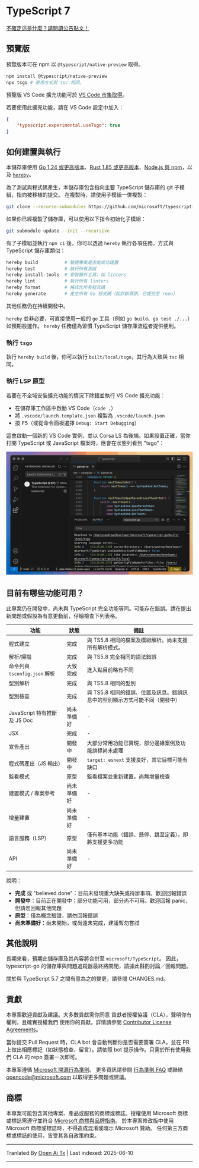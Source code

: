 # TypeScript 7

[不確定這是什麼？請閱讀公告貼文！](https://devblogs.microsoft.com/typescript/typescript-native-port/)

## 預覽版

預覽版本可在 npm 以 `@typescript/native-preview` 取得。

```sh
npm install @typescript/native-preview
npx tsgo # 使用方式與 tsc 相同。
```

預覽版 VS Code 擴充功能可於 [VS Code 市集取得](https://marketplace.visualstudio.com/items?itemName=TypeScriptTeam.native-preview)。

若要使用此擴充功能，請在 VS Code 設定中加入：

```json
{
    "typescript.experimental.useTsgo": true
}
```

## 如何建置與執行

本儲存庫使用 [Go 1.24 或更高版本](https://go.dev/dl/)、[Rust 1.85 或更高版本](https://www.rust-lang.org/tools/install)、[Node.js 與 npm](https://nodejs.org/)，以及 [`hereby`](https://www.npmjs.com/package/hereby)。

為了測試與程式碼產生，本儲存庫包含指向主要 TypeScript 儲存庫的 git 子模組，指向被移植的提交。
在複製時，請使用子模組一併複製：

```sh
git clone --recurse-submodules https://github.com/microsoft/typescript-go.git
```

如果你已經複製了儲存庫，可以使用以下指令初始化子模組：

```sh
git submodule update --init --recursive
```

有了子模組並執行 `npm ci` 後，你可以透過 `hereby` 執行各項任務，方式與 TypeScript 儲存庫類似：

```sh
hereby build          # 驗證專案是否能成功建置
hereby test           # 執行所有測試
hereby install-tools  # 安裝額外工具，如 linters
hereby lint           # 執行所有 linters
hereby format         # 格式化所有程式碼
hereby generate       # 產生所有 Go 程式碼（如診斷資訊，已提交至 repo）
```

其他任務仍在持續開發中。

`hereby` 並非必要，可直接使用一般的 `go` 工具（例如 `go build`、`go test ./...`）如預期般運作。
`hereby` 任務僅為習慣 TypeScript 儲存庫流程者提供便利。

### 執行 `tsgo`

執行 `hereby build` 後，你可以執行 `built/local/tsgo`，其行為大致與 `tsc` 相同。

### 執行 LSP 原型

若要在不全域安裝擴充功能的情況下除錯並執行 VS Code 擴充功能：

* 在儲存庫工作區中啟動 VS Code（`code .`）
* 將 `.vscode/launch.template.json` 複製為 `.vscode/launch.json`
* 按 <kbd>F5</kbd>（或從命令面板選擇 `Debug: Start Debugging`）

這會啟動一個新的 VS Code 實例，並以 Corsa LS 為後端。如果設置正確，當你打開 TypeScript 或 JavaScript 檔案時，應會在狀態列看到 "tsgo"：

![LSP 原型截圖](https://raw.githubusercontent.com/microsoft/typescript-go/main/.github/ls-screenshot.png)


## 目前有哪些功能可用？

此專案仍在開發中，尚未與 TypeScript 完全功能等同。可能存在錯誤。請在提出新問題或假設為有意更動前，仔細檢查下列表格。

| 功能 | 狀態 | 備註 |
|---------|--------|-------|
| 程式建立 | 完成 | 與 TS5.8 相同的檔案及模組解析。尚未支援所有解析模式。 |
| 解析/掃描 | 完成 | 與 TS5.8 完全相同的語法錯誤 |
| 命令列與 `tsconfig.json` 解析 | 大致完成 | 進入點目前略有不同 |
| 型別解析 | 完成 | 與 TS5.8 相同的型別 |
| 型別檢查 | 完成 | 與 TS5.8 相同的錯誤、位置及訊息。錯誤訊息中的型別顯示方式可能不同（開發中） |
| JavaScript 特有推斷及 JS Doc | 尚未準備好 | - |
| JSX | 完成 | - |
| 宣告產出 | 開發中 | 大部分常用功能已實現，部分邊緣案例及功能旗標尚未處理 |
| 程式碼產出（JS 輸出） | 開發中 | `target: esnext` 支援良好，其它目標可能有缺口 |
| 監看模式 | 原型 | 監看檔案並重新建置，尚無增量檢查 |
| 建置模式 / 專案參考 | 尚未準備好 | - |
| 增量建置 | 尚未準備好 | - |
| 語言服務（LSP） | 原型 | 僅有基本功能（錯誤、懸停、跳至定義）。即將支援更多功能 |
| API | 尚未準備好 | - |

說明：

 * **完成** 或 "believed done"：目前未發現重大缺失或待辦事項。歡迎回報錯誤
 * **開發中**：目前正在開發中；部分功能可用，部分尚不可用。歡迎回報 panic，但請勿回報其他問題
 * **原型**：僅為概念驗證，請勿回報錯誤
 * **尚未準備好**：尚未開始，或尚遠未完成，建議暫勿嘗試

## 其他說明

長期來看，預期此儲存庫及其內容將合併至 `microsoft/TypeScript`。
因此，typescript-go 的儲存庫與問題追蹤器最終將關閉，請據此斟酌討論／回報問題。

關於與 TypeScript 5.7 之間有意為之的變更，請參閱 CHANGES.md。

## 貢獻

本專案歡迎貢獻及建議。大多數貢獻需你同意
貢獻者授權協議（CLA），聲明你有權利，且確實授權我們
使用你的貢獻。詳情請參閱 [Contributor License Agreements](https://cla.opensource.microsoft.com)。

當你提交 Pull Request 時，CLA bot 會自動判斷你是否需要簽署 CLA，並在 PR 上做出相應標記（如狀態檢查、留言）。請依照 bot 提示操作。只需於所有使用我們 CLA 的 repo 簽署一次即可。

本專案遵循 [Microsoft 開源行為準則](https://opensource.microsoft.com/codeofconduct/)。
更多資訊請參閱 [行為準則 FAQ](https://opensource.microsoft.com/codeofconduct/faq/) 或聯絡 [opencode@microsoft.com](mailto:opencode@microsoft.com) 以取得更多問題或建議。

## 商標

本專案可能包含其他專案、產品或服務的商標或標誌。授權使用 Microsoft
商標或標誌需遵守並符合
[Microsoft 商標與品牌指南](https://www.microsoft.com/legal/intellectualproperty/trademarks/usage/general)。
於本專案修改版中使用 Microsoft 商標或標誌時，不得造成混淆或暗示 Microsoft 贊助。
任何第三方商標或標誌的使用，皆受其各自政策約束。



---


Tranlated By [Open Ai Tx](https://github.com/OpenAiTx/OpenAiTx) | Last indexed: 2025-06-10


---